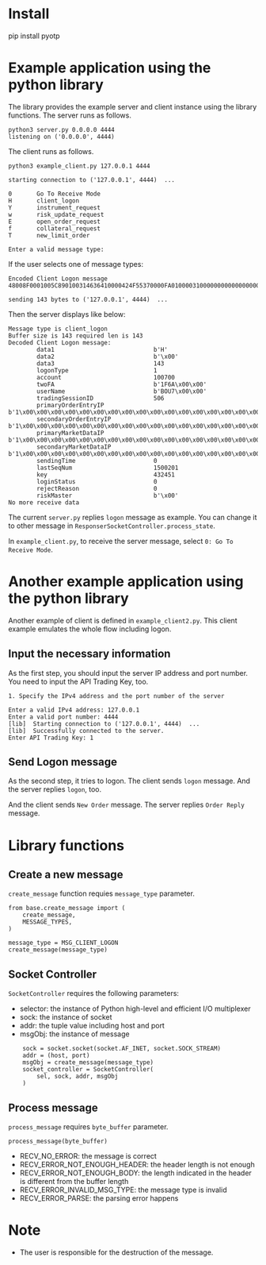# Install

pip install pyotp

# Example application using the python library

The library provides the example server and client instance using the library functions.
The server runs as follows.

```
python3 server.py 0.0.0.0 4444
listening on ('0.0.0.0', 4444)
```

The client runs as follows.

```
python3 example_client.py 127.0.0.1 4444

starting connection to ('127.0.0.1', 4444)  ...

0       Go To Receive Mode
H       client_logon
Y       instrument_request
w       risk_update_request
E       open_order_request
f       collateral_request
T       new_limit_order

Enter a valid message type:
```

If the user selects one of message types:

```
Encoded Client Logon message 48008F0001005C890100314636410000424F55370000FA010000310000000000000000000000000000000000000000000000310000000000000000000000000000000000000000000000310000000000000000000000000000000000000000000000310000000000000000000000000000000000000000000000000000000000000029E41600439906000000000000

sending 143 bytes to ('127.0.0.1', 4444)  ...
```

Then the server displays like below:

```
Message type is client_logon
Buffer size is 143 required len is 143
Decoded Client Logon message:
        data1                            b'H'
        data2                            b'\x00'
        data3                            143
        logonType                        1
        account                          100700
        twoFA                            b'1F6A\x00\x00'
        userName                         b'BOU7\x00\x00'
        tradingSessionID                 506
        primaryOrderEntryIP              b'1\x00\x00\x00\x00\x00\x00\x00\x00\x00\x00\x00\x00\x00\x00\x00\x00\x00\x00\x00\x00\x00\x00\x00'
        secondaryOrderEntryIP            b'1\x00\x00\x00\x00\x00\x00\x00\x00\x00\x00\x00\x00\x00\x00\x00\x00\x00\x00\x00\x00\x00\x00\x00'
        primaryMarketDataIP              b'1\x00\x00\x00\x00\x00\x00\x00\x00\x00\x00\x00\x00\x00\x00\x00\x00\x00\x00\x00\x00\x00\x00\x00'
        secondaryMarketDataIP            b'1\x00\x00\x00\x00\x00\x00\x00\x00\x00\x00\x00\x00\x00\x00\x00\x00\x00\x00\x00\x00\x00\x00\x00'
        sendingTime                      0
        lastSeqNum                       1500201
        key                              432451
        loginStatus                      0
        rejectReason                     0
        riskMaster                       b'\x00'
No more receive data
```

The current `server.py` replies `logon` message as example.
You can change it to other message in `ResponserSocketController.process_state`.

In `example_client.py`, to receive the server message, select `0: Go To Receive Mode`.

# Another example application using the python library

Another example of client is defined in `example_client2.py`.
This client example emulates the whole flow including logon.

## Input the necessary information

As the first step, you should input the server IP address and port number.
You need to input the API Trading Key, too.

```
1. Specify the IPv4 address and the port number of the server

Enter a valid IPv4 address: 127.0.0.1
Enter a valid port number: 4444
[lib]  Starting connection to ('127.0.0.1', 4444)  ...
[lib]  Successfully connected to the server.
Enter API Trading Key: 1
```

## Send Logon message

As the second step, it tries to logon.
The client sends `logon` message.
And the server replies `logon`, too.

And the client sends `New Order` message.
The server replies `Order Reply` message.

# Library functions

## Create a new message

`create_message` function requies `message_type` parameter.

```
from base.create_message import (
    create_message,
    MESSAGE_TYPES,
)

message_type = MSG_CLIENT_LOGON
create_message(message_type)
```

## Socket Controller

`SocketController` requires the following parameters:

- selector: the instance of Python high-level and efficient I/O multiplexer
- sock: the instance of socket
- addr: the tuple value including host and port
- msgObj: the instance of message

```
    sock = socket.socket(socket.AF_INET, socket.SOCK_STREAM)
    addr = (host, port)
    msgObj = create_message(message_type)
    socket_controller = SocketController(
        sel, sock, addr, msgObj
    )
```

## Process message

`process_message` requires `byte_buffer` parameter.

```
process_message(byte_buffer)
```

- RECV_NO_ERROR: the message is correct
- RECV_ERROR_NOT_ENOUGH_HEADER: the header length is not enough
- RECV_ERROR_NOT_ENOUGH_BODY: the length indicated in the header is different from the buffer length
- RECV_ERROR_INVALID_MSG_TYPE: the message type is invalid
- RECV_ERROR_PARSE: the parsing error happens

# Note

- The user is responsible for the destruction of the message.
